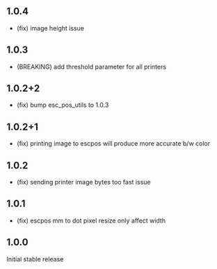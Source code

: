 ## 1.0.4
* (fix) image height issue

## 1.0.3
* (BREAKING) add threshold parameter for all printers

## 1.0.2+2
* (fix) bump esc_pos_utils to 1.0.3

## 1.0.2+1
* (fix) printing image to escpos will produce more accurate b/w color

## 1.0.2
* (fix) sending printer image bytes too fast issue

## 1.0.1
* (fix) escpos mm to dot pixel resize only affect width

## 1.0.0

Initial stable release
